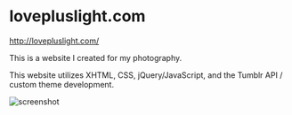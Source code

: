 lovepluslight.com
=========================

http://lovepluslight.com/

This is a website I created for my photography. 

This website utilizes XHTML, CSS, jQuery/JavaScript, and the Tumblr API / custom theme development.

![screenshot](http://veganbunny.com/portfolio/images/lovepluslight.png)
